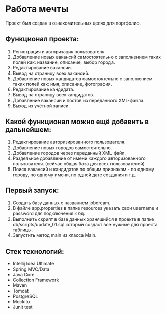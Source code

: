 Работа мечты
============

Проект был создан в ознакомительных целях для портфолио.

Функционал проекта:
------------------
1. Регистрация и авторизация пользователя.
2. Добавление новых вакансий самостоятельно с заполнением таких полей как: название, описание, выбор города.
3. Редактирование вакансии.
4. Вывод на страницу всех вакансий.
5. Добавление новых кандидатов самостоятельно с заполнением таких полей как: имя, описание, фотография.
6. Редактирование кандидата.
7. Вывод на страницу всех кандидатов.
8. Добавление вакансий и постов из переданного XML-файла.
9. Выход из учётной записи.

Какой функционал можно ещё добавить в дальнейшем: 
------------------------------------------------
1. Редактирование авторизированного пользователя.
2. Добавление новых городов самостоятельно.
3. Добавление городов через переданный XML-файл.
4. Раздельное добавление от имени каждого авторизованного пользователя. (сейчас общая база для всех пользователей)
5. Поиск вакансий и кандидатов по общим признакам - по одному городу, по одному имени, по одной дате создания и т.д.

Первый запуск:
--------------
1. Создать базу данных с названием jobdream.
2. В файле app.properties в папке resources указать свои username и password для подключения к бд.
3. Выполнить скрипт в базе данных хранящийся в проекте в папке db/scripts/update_01.sql который создаст все нужные для проекта таблицы.
4. Запустить метод main из класса Main.

Стек технологий:
---------------
- Intellij Idea Ultimate
- Spring MVC/Data
- Java Core
- Collection Framework
- Maven
- Tomcat
- PostgreSQL
- Mockito
- Junit test
